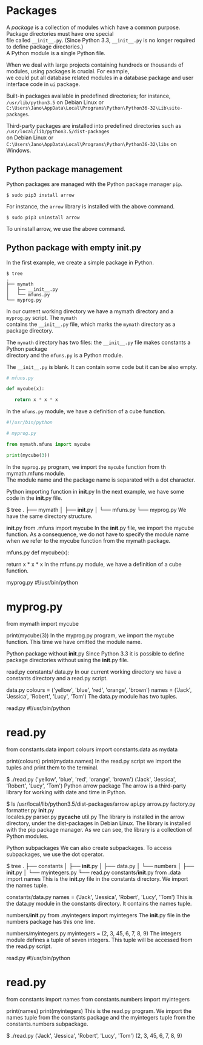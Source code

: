 # Packages

A *package* is a collection of modules which have a common purpose. Package directories must have one special  
file called `__init__.py`. (Since Python 3.3, `__init__.py` is no longer required to define package directories.)  
A Python module is a single Python file.

When we deal with large projects containing hundreds or thousands of modules, using packages is crucial. For example,  
we could put all database related modules in a database package and user interface code in `ui` package. 

Built-in packages available in predefined directories; for instance, `/usr/lib/python3.5` on Debian Linux or  
`C:\Users\Jano\AppData\Local\Programs\Python\Python36-32\Lib\site-packages`.  

Third-party packages are installed into predefined directories such as `/usr/local/lib/python3.5/dist-packages`  
on Debian Linux or `C:\Users\Jano\AppData\Local\Programs\Python\Python36-32\libs` on Windows.  

## Python package management

Python packages are managed with the Python package manager `pip`.  

`$ sudo pip3 install arrow`  

For instance, the `arrow` library is installed with the above command.  

`$ sudo pip3 uninstall arrow`  

To uninstall arrow, we use the above command.

## Python package with empty __init__.py

In the first example, we create a simple package in Python.

```
$ tree
.
├── mymath
│   ├── __init__.py
│   └── mfuns.py
└── myprog.py
```

In our current working directory we have a mymath directory and a `myprog.py` script. The `mymath`  
contains the `__init__.py` file, which marks the `mymath` directory as a package directory.

The `mymath` directory has two files: the `__init__.py` file makes constants a Python package  
directory and the `mfuns.py` is a Python module.

The `__init__.py` is blank. It can contain some code but it can be also empty.  

```python
# mfuns.py

def mycube(x):

   return x * x * x 
```

In the `mfuns.py` module, we have a definition of a cube function.  

```python
#!/usr/bin/python

# myprog.py

from mymath.mfuns import mycube

print(mycube(3))
```

In the `myprog.py` program, we import the `mycube` function from th mymath.mfuns module.  
The module name and the package name is separated with a dot character.  

Python importing function in __init__.py
In the next example, we have some code in the __init__.py file.

$ tree
.
├── mymath
│   ├── __init__.py
│   └── mfuns.py
└── myprog.py
We have the same directory structure.

__init__.py
from .mfuns import mycube
In the __init__.py file, we import the mycube function. As a consequence, we do not have to specify the module name when we refer to the mycube function from the mymath package.

mfuns.py
def mycube(x):

   return x * x * x 
In the mfuns.py module, we have a definition of a cube function.

myprog.py
#!/usr/bin/python

# myprog.py

from mymath import mycube

print(mycube(3))
In the myprog.py program, we import the mycube function. This time we have omitted the module name.

Python package without __init__.py
Since Python 3.3 it is possible to define package directories without using the __init__.py file.

read.py
constants/
    data.py 
In our current working directory we have a constants directory and a read.py script.

data.py
colours = ('yellow', 'blue', 'red', 'orange', 'brown')
names = ('Jack', 'Jessica', 'Robert', 'Lucy', 'Tom')
The data.py module has two tuples.

read.py
#!/usr/bin/python

# read.py

from constants.data import colours
import constants.data as mydata

print(colours)
print(mydata.names)
In the read.py script we import the tuples and print them to the terminal.

$ ./read.py 
('yellow', 'blue', 'red', 'orange', 'brown')
('Jack', 'Jessica', 'Robert', 'Lucy', 'Tom')
Python arrow package
The arrow is a third-party library for working with date and time in Python.

$ ls /usr/local/lib/python3.5/dist-packages/arrow
api.py  arrow.py  factory.py  formatter.py  __init__.py  
locales.py  parser.py  __pycache__  util.py
The library is installed in the arrow directory, under the dist-packages in Debian Linux. The library is installed with the pip package manager. As we can see, the library is a collection of Python modules.

Python subpackages
We can also create subpackages. To access subpackages, we use the dot operator.

$ tree
.
├── constants
│ ├── __init__.py
│ ├── data.py
│ └── numbers
│     ├── __init__.py
│     └── myintegers.py
└── read.py
constants/__init__.py
from .data import names
This is the __init__.py file in the constants directory. We import the names tuple.

constants/data.py
names = ('Jack', 'Jessica', 'Robert', 'Lucy', 'Tom')
This is the data.py module in the constants directory. It contains the names tuple.

numbers/__init__.py
from .myintegers import myintegers
The __init__.py file in the numbers package has this one line.

numbers/myintegers.py
myintegers = (2, 3, 45, 6, 7, 8, 9)
The integers module defines a tuple of seven integers. This tuple will be accessed from the read.py script.

read.py
#!/usr/bin/python

# read.py

from constants import names
from constants.numbers import myintegers

print(names)
print(myintegers)
This is the read.py program. We import the names tuple from the constants package and the myintegers tuple from the constants.numbers subpackage.

$ ./read.py 
('Jack', 'Jessica', 'Robert', 'Lucy', 'Tom')
(2, 3, 45, 6, 7, 8, 9)
